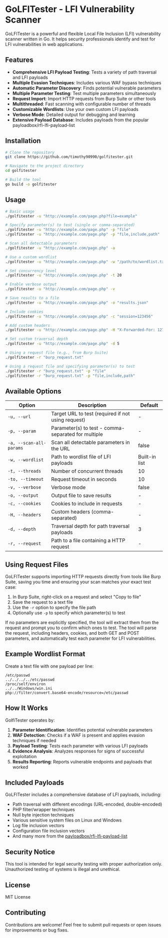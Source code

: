 # GoLFITester - LFI Vulnerability Scanner

GoLFITester is a powerful and flexible Local File Inclusion (LFI) vulnerability scanner written in Go. It helps security professionals identify and test for LFI vulnerabilities in web applications.

## Features

- **Comprehensive LFI Payload Testing**: Tests a variety of path traversal and LFI payloads 
- **Multiple Evasion Techniques**: Includes various WAF bypass techniques
- **Automatic Parameter Discovery**: Finds potential vulnerable parameters
- **Multiple Parameter Testing**: Test multiple parameters simultaneously
- **Request Import**: Import HTTP requests from Burp Suite or other tools
- **Multithreaded**: Fast scanning with configurable number of threads
- **Customizable Wordlists**: Use your own custom LFI payloads
- **Verbose Mode**: Detailed output for debugging and learning
- **Extensive Payload Database**: Includes payloads from the popular payloadbox/rfi-lfi-payload-list

## Installation

```bash
# Clone the repository
git clone https://github.com/timothy90990/golfitester.git

# Navigate to the project directory
cd golfitester

# Build the tool
go build -o golfitester
```

## Usage

```bash
# Basic usage
./golfitester -u "http://example.com/page.php?file=example"

# Specify parameter(s) to test (single or comma-separated)
./golfitester -u "http://example.com/page.php" -p "file"
./golfitester -u "http://example.com/page.php" -p "file,include,path"

# Scan all detectable parameters
./golfitester -u "http://example.com/page.php" -a

# Use a custom wordlist
./golfitester -u "http://example.com/page.php" -w "/path/to/wordlist.txt"

# Set concurrency level
./golfitester -u "http://example.com/page.php" -t 20

# Enable verbose output
./golfitester -u "http://example.com/page.php" -v

# Save results to a file
./golfitester -u "http://example.com/page.php" -o "results.json"

# Include cookies
./golfitester -u "http://example.com/page.php" -c "session=123456"

# Add custom headers
./golfitester -u "http://example.com/page.php" -H "X-Forwarded-For: 127.0.0.1,User-Agent: Mozilla/5.0"

# Set custom traversal depth
./golfitester -u "http://example.com/page.php" -d 5

# Using a request file (e.g., from Burp Suite)
./golfitester -r "burp_request.txt"

# Using a request file and specifying parameter(s) to test
./golfitester -r "burp_request.txt" -p "file"
./golfitester -r "burp_request.txt" -p "file,include,path"
```

## Available Options

| Option               | Description                                        | Default |
|----------------------|----------------------------------------------------|---------|
| `-u, --url`          | Target URL to test (required if not using request) | -       |
| `-p, --param`        | Parameter(s) to test - comma-separated for multiple| -       |
| `-a, --scan-all-params` | Scan all detectable parameters in the URL       | false   |
| `-w, --wordlist`     | Path to wordlist file of LFI payloads              | Built-in list |
| `-t, --threads`      | Number of concurrent threads                       | 10      |
| `-to, --timeout`     | Request timeout in seconds                         | 10      |
| `-v, --verbose`      | Verbose mode                                       | false   |
| `-o, --output`       | Output file to save results                        | -       |
| `-c, --cookies`      | Cookies to include in requests                     | -       |
| `-H, --headers`      | Custom headers (comma-separated)                   | -       |
| `-d, --depth`        | Traversal depth for path traversal payloads        | 3       |
| `-r, --request`      | Path to a file containing a HTTP request           | -       |

## Using Request Files

GoLFITester supports importing HTTP requests directly from tools like Burp Suite, saving you time and ensuring your scan matches your exact test case:

1. In Burp Suite, right-click on a request and select "Copy to file"
2. Save the request to a text file
3. Use the `-r` option to specify the file path
4. Optionally use `-p` to specify which parameter(s) to test

If no parameters are explicitly specified, the tool will extract them from the request and prompt you to confirm which ones to test. The tool will parse the request, including headers, cookies, and both GET and POST parameters, and automatically test each parameter for LFI vulnerabilities.

## Example Wordlist Format

Create a text file with one payload per line:

```
/etc/passwd
../../../../etc/passwd
/proc/self/environ
../../Windows/win.ini
php://filter/convert.base64-encode/resource=/etc/passwd
```

## How It Works

GolfiTester operates by:

1. **Parameter Identification**: Identifies potential vulnerable parameters
2. **WAF Detection**: Checks if a WAF is present and applies evasion techniques if needed
3. **Payload Testing**: Tests each parameter with various LFI payloads
4. **Evidence Analysis**: Analyzes responses for signs of successful exploitation
5. **Results Reporting**: Reports vulnerable endpoints and payloads that worked

## Included Payloads

GoLFITester includes a comprehensive database of LFI payloads, including:

- Path traversal with different encodings (URL-encoded, double-encoded)
- PHP filter/wrapper techniques
- Null byte injection techniques
- Various sensitive system files on Linux and Windows
- Log file inclusion vectors
- Configuration file inclusion vectors
- And many more from the [payloadbox/rfi-lfi-payload-list](https://github.com/payloadbox/rfi-lfi-payload-list)

## Security Notice

This tool is intended for legal security testing with proper authorization only. Unauthorized testing of systems is illegal and unethical.

## License

MIT License

## Contributing

Contributions are welcome! Feel free to submit pull requests or open issues for improvements or bug fixes.
